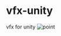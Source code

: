 # vfx-unity
vfx for unity
![point](https://github.com/naykz0r/vfx-unity/assets/109268275/8e3b69c0-61cc-454f-9f30-9b406f55ad10)

